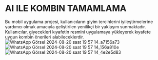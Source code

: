 # AI ILE KOMBIN TAMAMLAMA
 Bu mobil uygulama projesi, kullanıcıların giyim tercihlerini iyileştirmelerine yardımcı olmak amacıyla geliştirilen yenilikçi bir yaklaşım sunmaktadır. Kullanıcılar, giyecekleri kıyafetin resmini uygulamaya yükleyerek kıyafete uygun kombin önerileri alabileceklerdir.
![WhatsApp Görsel 2024-08-20 saat 19 57 14_a7156a73](https://github.com/user-attachments/assets/cd34a7a3-5030-41e3-ad8a-8c5f687a8027)
![WhatsApp Görsel 2024-08-20 saat 19 57 14_156a810e](https://github.com/user-attachments/assets/7071501a-f930-4c43-a4ff-9729eb070bc5)
![WhatsApp Görsel 2024-08-20 saat 19 57 14_4e2e5d83](https://github.com/user-attachments/assets/ce500e6e-e585-4cc5-b45b-d708b2f6bf9e)

